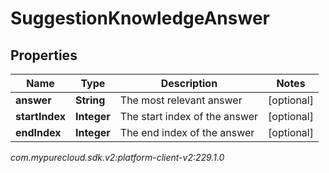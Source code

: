# SuggestionKnowledgeAnswer


## Properties

| Name | Type | Description | Notes |
| ------------ | ------------- | ------------- | ------------- |
| **answer** | **String** | The most relevant answer |  [optional] |
| **startIndex** | **Integer** | The start index of the answer |  [optional] |
| **endIndex** | **Integer** | The end index of the answer |  [optional] |




_com.mypurecloud.sdk.v2:platform-client-v2:229.1.0_
